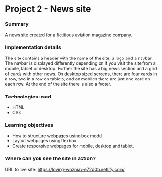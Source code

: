 # Project 2 - News site

### Summary

A news site created for a fictitious aviation magazine company.

### Implementation details

The site contains a header with the name of the site, a logo and a navbar. The navbar is displayed differently depending on if you visit the site from a mobile, tablet or desktop. Further the site has a big news section and a grid of cards with other news. On desktop sized screens, there are four cards in a row, two in a row on tablets, and on mobiles there are just one card on each row. At the end of the site there is also a footer.

### Technologies used

- HTML
- CSS

### Learning objectives

- How to structure webpages using box model.
- Layout webpages using flexbox.
- Create responsive webpages for mobile, desktop and tablet.

### Where can you see the site in action?

URL to live site: https://loving-wozniak-e72d0b.netlify.com/
